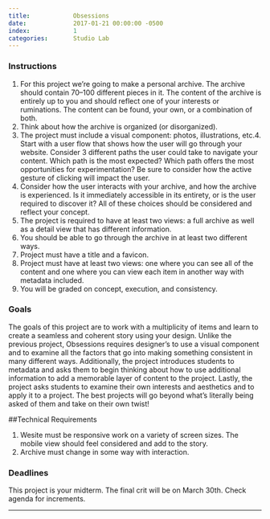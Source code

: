 ```yaml
---
title:            Obsessions
date:             2017-01-21 00:00:00 -0500
index:            1
categories:       Studio Lab
---
```


### Instructions

1. For this project we’re going to make a personal archive. The archive should contain 70–100 different pieces in it. The content of the archive is entirely up to you and should reflect one of your interests or ruminations. The content can be found, your own, or a combination of both.
2. Think about how the archive is organized (or disorganized).
3. The project must include a visual component: photos, illustrations, etc.4. Start with a user flow that shows how the user will go through your website. Consider 3 different paths the user could take to navigate your content. Which path is the most expected? Which path offers the most opportunities for experimentation? Be sure to consider how the active gesture of clicking will impact the user.
4. Consider how the user interacts with your archive, and how the archive is experienced. Is it immediately accessible in its entirety, or is the user required to discover it? All of these choices should be considered and reflect your concept.
5. The project is required to have at least two views: a full archive as well as a detail view that has different information.
6. You should be able to go through the archive in at least two different ways.
7. Project must have a title and a favicon.
8. Project must have at least two views: one where you can see all of the content and one where you can view each item in another way with metadata included.
9. You will be graded on concept, execution, and consistency.

### Goals

The goals of this project are to work with a multiplicity of items and learn to create a seamless and coherent story using your design. Unlike the previous project, Obsessions requires designer&rsquo;s to use a visual component and to examine all the factors that go into making something consistent in many different ways. Additionally, the project introduces students to metadata and asks them to begin thinking about how to use additional information to add a memorable layer of content to the project. Lastly, the project asks students to examine their own interests and aesthetics and to apply it to a project. The best projects will go beyond what&rsquo;s literally being asked of them and take on their own twist!

##Technical Requirements
1. Wesite must be responsive work on a variety of screen sizes. The mobile view should feel considered and add to the story.
2. Archive must change in some way with interaction.

### Deadlines

This project is your midterm. The final crit will be on March 30th. Check agenda for increments.

---

